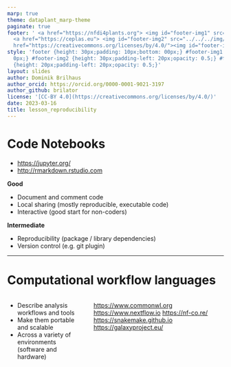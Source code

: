```yaml
---
marp: true
theme: dataplant_marp-theme
paginate: true
footer: ' <a href="https://nfdi4plants.org"> <img id="footer-img1" src="../../../img/_logos/DataPLANT/DataPLANT_logo_square_bg_transparent.svg"></a>
  <a href="https://ceplas.eu"> <img id="footer-img2" src="../../../img/_logos/CEPLAS/CEPLAS_Icon.jpeg"></a><a
  href="https://creativecommons.org/licenses/by/4.0/"><img id="footer-img3" src="../../../img/_logos/CreativeCommons/by.svg"></a> '
style: 'footer {height: 30px;padding: 10px;bottom: 00px;} #footer-img1 {height: 30px;padding-left:
  0px;} #footer-img2 {height: 30px;padding-left: 20px;opacity: 0.5;} #footer-img3
  {height: 20px;padding-left: 20px;opacity: 0.5;}'
layout: slides
author: Dominik Brilhaus
author_orcid: https://orcid.org/0000-0001-9021-3197
author_github: brilator
license: '[CC-BY 4.0](https://creativecommons.org/licenses/by/4.0/)'
date: 2023-03-16
title: lesson_reproducibility
---
```


# Code Notebooks

- <https://jupyter.org/>
- <http://rmarkdown.rstudio.com>

**Good**

- Document and comment code
- Local sharing (mostly reproducible, executable code)
- Interactive (good start for non-coders)

**Intermediate**

- Reproducibility (package / library dependencies)
- Version control (e.g. git plugin)

<!-- Source to slide(s) -->
<!-- ../../bricks/lesson_reproducibility-Code_Notebooks.md -->


---

# Computational workflow languages
<style scoped>
.columns {
    display: grid;
    grid-template-columns: repeat(2, minmax(0, 1fr));
    gap: 6em;
}
</style>

<div class="columns">
<div class="columns-left">

- Describe analysis workflows and tools
- Make them portable and scalable
- Across a variety of environments (software and hardware)

</div>

<div class="columns-right">

<!-- - <https://www.docker.com>
- singularity -->
<https://www.commonwl.org>
<https://www.nextflow.io>
<https://nf-co.re/>
<https://snakemake.github.io>
<br>
<https://galaxyproject.eu/>

</div>

<!-- Source to slide(s) -->
<!-- ../../bricks/lesson_reproducibility-Computational_workflow_languages.md -->


---
